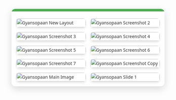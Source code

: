 <div style="font-family: 'Segoe UI', Tahoma, Geneva, Verdana, sans-serif; line-height: 1.7; color: #333; margin: 10px auto; padding: 15px; background-color: #ffffff; border-radius: 12px; box-shadow: rgba(0, 0, 0, 0.15) 0px 8px 24px; max-width: 900px; width: calc(100% - 20px); box-sizing: border-box; overflow: hidden; position: relative;">
<style>
.image-gallery {
display: grid;
grid-template-columns: repeat(1, 1fr);
gap: 15px;
margin-top: 15px;
}
@media (min-width: 768px) {
.image-gallery {
grid-template-columns: repeat(2, 1fr);
}
}
</style>
<div style="position: absolute; top: 0; left: 0; width: 100%; height: 8px; background-color: #4CAF50; border-top-left-radius: 12px; border-top-right-radius: 12px;"></div>
<div class="image-gallery">
<img src="/projects/gyansopaan/GyanSopan_new.png" alt="Gyansopaan New Layout" style="border-radius: 8px; box-shadow: 0 4px 6px rgba(0, 0, 0, 0.1); width: 100%; height: auto; display: block; object-fit: cover;" />
<img src="/projects/gyansopaan/image copy 2.png" alt="Gyansopaan Screenshot 2" style="border-radius: 8px; box-shadow: 0 4px 6px rgba(0, 0, 0, 0.1); width: 100%; height: auto; display: block; object-fit: cover;" />
<img src="/projects/gyansopaan/image copy 3.png" alt="Gyansopaan Screenshot 3" style="border-radius: 8px; box-shadow: 0 4px 6px rgba(0, 0, 0, 0.1); width: 100%; height: auto; display: block; object-fit: cover;" />
<img src="/projects/gyansopaan/image copy 4.png" alt="Gyansopaan Screenshot 4" style="border-radius: 8px; box-shadow: 0 4px 6px rgba(0, 0, 0, 0.1); width: 100%; height: auto; display: block; object-fit: cover;" />
<img src="/projects/gyansopaan/image copy 5.png" alt="Gyansopaan Screenshot 5" style="border-radius: 8px; box-shadow: 0 4px 6px rgba(0, 0, 0, 0.1); width: 100%; height: auto; display: block; object-fit: cover;" />
<img src="/projects/gyansopaan/image copy 6.png" alt="Gyansopaan Screenshot 6" style="border-radius: 8px; box-shadow: 0 4px 6px rgba(0, 0, 0, 0.1); width: 100%; height: auto; display: block; object-fit: cover;" />
<img src="/projects/gyansopaan/image copy 7.png" alt="Gyansopaan Screenshot 7" style="border-radius: 8px; box-shadow: 0 4px 6px rgba(0, 0, 0, 0.1); width: 100%; height: auto; display: block; object-fit: cover;" />
<img src="/projects/gyansopaan/image copy.png" alt="Gyansopaan Screenshot Copy" style="border-radius: 8px; box-shadow: 0 4px 6px rgba(0, 0, 0, 0.1); width: 100%; height: auto; display: block; object-fit: cover;" />
<img src="/projects/gyansopaan/image.png" alt="Gyansopaan Main Image" style="border-radius: 8px; box-shadow: 0 4px 6px rgba(0, 0, 0, 0.1); width: 100%; height: auto; display: block; object-fit: cover;" />
<img src="/projects/gyansopaan/slide1.jpg" alt="Gyansopaan Slide 1" style="border-radius: 8px; box-shadow: 0 4px 6px rgba(0, 0, 0, 0.1); width: 100%; height: auto; display: block; object-fit: cover;" />
</div>
</div>